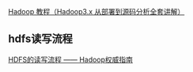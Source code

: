 [Hadoop 教程（Hadoop3.x 从部署到源码分析全套讲解）](http://www.hainiubl.com/topics/76148)



## hdfs读写流程

[HDFS的读写流程 —— Hadoop权威指南](https://blog.csdn.net/u014454538/article/details/115682802)